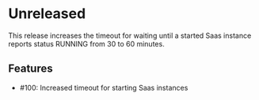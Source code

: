 # Unreleased

This release increases the timeout for waiting until a started Saas instance reports status RUNNING from 30 to 60 minutes.

## Features

* #100: Increased timeout for starting Saas instances
